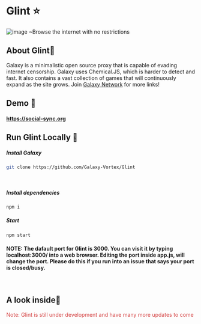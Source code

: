 # Glint ⭐
![image](https://github.com/user-attachments/assets/67338216-903d-4cdb-8130-9a4595a53940)
~Browse the internet with no restrictions

## About Glint📑

Galaxy is a minimalistic open source proxy that is capable of evading internet censorship. Galaxy uses Chemical.JS, which is harder to detect and fast. It also contains a vast collection of games that will continuously expand as the site grows. Join [Galaxy Network]([https://discord.gg/xM8FvSAttG](https://discord.gg/jMsj6KJBSV)) for more links!



## Demo 🏴󠁺󠁡󠁦󠁳󠁿

#### https://social-sync.org

## Run Glint Locally 🚀

##### Install Galaxy
```bash
git clone https://github.com/Galaxy-Vortex/Glint
```


<br>

##### Install dependencies

```bash
npm i  
```

##### Start

```bash
npm start
```
#### NOTE: The dafault port for Glint is 3000. You can visit it by typing localhost:3000/ into a web browser. Editing the port inside app.js, will change the port. Please do this if you run into an issue that says your port is closed/busy.
<br>
    

## A look inside👀
<span style="color:rgb(212, 65, 65)"> Note: Glint is still under development and have many more updates to come </span>
<br>

